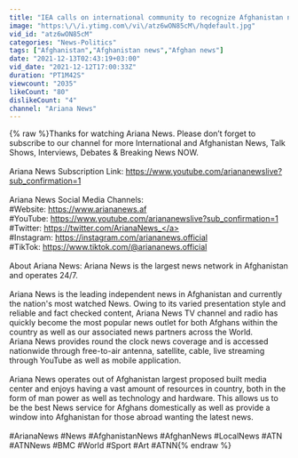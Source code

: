 ```yaml
---
title: "IEA calls on international community to recognize Afghanistan new government"
image: "https:\/\/i.ytimg.com\/vi\/atz6wON85cM\/hqdefault.jpg"
vid_id: "atz6wON85cM"
categories: "News-Politics"
tags: ["Afghanistan","Afghanistan news","Afghan news"]
date: "2021-12-13T02:43:19+03:00"
vid_date: "2021-12-12T17:00:33Z"
duration: "PT1M42S"
viewcount: "2035"
likeCount: "80"
dislikeCount: "4"
channel: "Ariana News"
---
```

{% raw %}Thanks for watching Ariana News. Please don’t forget to subscribe to our channel for more International and Afghanistan News, Talk Shows, Interviews, Debates &amp; Breaking News NOW.<br /><br />Ariana News Subscription Link: <a rel="nofollow" target="blank" href="https://www.youtube.com/ariananewslive?sub_confirmation=1">https://www.youtube.com/ariananewslive?sub_confirmation=1</a><br /><br />Ariana News Social Media Channels:<br />#Website: <a rel="nofollow" target="blank" href="https://www.ariananews.af">https://www.ariananews.af</a><br />#YouTube: <a rel="nofollow" target="blank" href="https://www.youtube.com/ariananewslive?sub_confirmation=1">https://www.youtube.com/ariananewslive?sub_confirmation=1</a><br />#Twitter: <a rel="nofollow" target="blank" href="https://twitter.com/ArianaNews_">https://twitter.com/ArianaNews_</a><br />#Instagram: <a rel="nofollow" target="blank" href="https://instagram.com/ariananews.official">https://instagram.com/ariananews.official</a><br />#TikTok: <a rel="nofollow" target="blank" href="https://www.tiktok.com/@ariananews.official">https://www.tiktok.com/@ariananews.official</a><br /><br />About Ariana News: Ariana News is the largest news network in Afghanistan and operates 24/7. <br /><br />Ariana News is the leading independent news in Afghanistan and currently the nation's most watched News. Owing to its varied presentation style and reliable and fact checked content, Ariana News TV channel and radio has quickly become the most popular news outlet for both Afghans within the country as well as our associated news partners across the World.<br />Ariana News provides round the clock news coverage and is accessed nationwide through free-to-air antenna, satellite, cable, live streaming through YouTube as well as mobile application.<br /><br />Ariana News operates out of Afghanistan largest proposed built media center and enjoys having a vast amount of resources in country, both in the form of man power as well as technology and hardware. This allows us to be the best News service for Afghans domestically as well as provide a window into Afghanistan for those abroad wanting the latest news.<br /><br />#ArianaNews #News #AfghanistanNews #AfghanNews #LocalNews #ATN #ATNNews #BMC #World #Sport #Art #ATNN{% endraw %}
